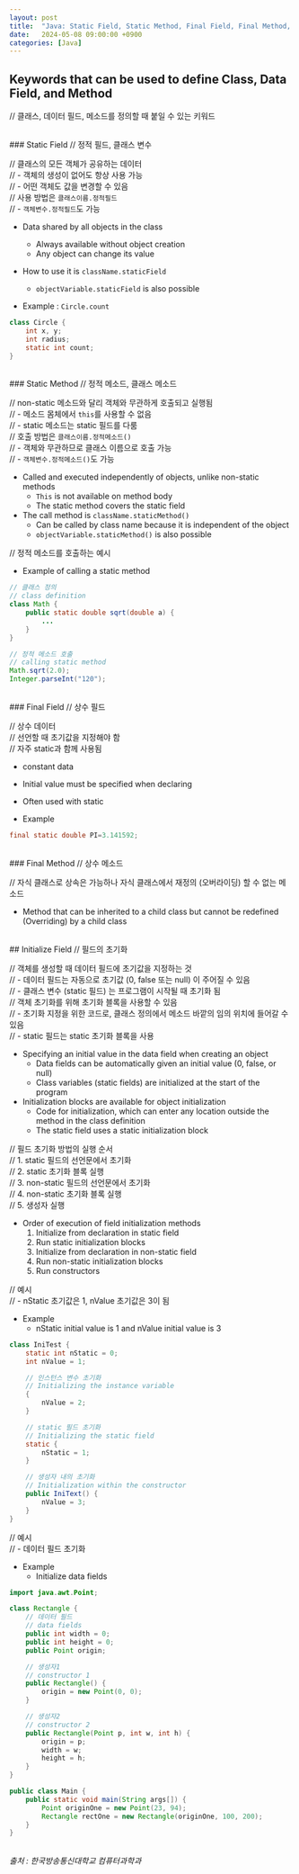 ```yaml
---
layout: post
title:  "Java: Static Field, Static Method, Final Field, Final Method, Initialize Field"
date:   2024-05-08 09:00:00 +0900
categories: [Java]
---
```


## Keywords that can be used to define Class, Data Field, and Method   
// 클래스, 데이터 필드, 메소드를 정의할 때 붙일 수 있는 키워드   
   
<br />
### Static Field   
// 정적 필드, 클래스 변수   
   
// 클래스의 모든 객체가 공유하는 데이터   
// - 객체의 생성이 없어도 항상 사용 가능   
// - 어떤 객체도 값을 변경할 수 있음   
// 사용 방법은 `클래스이름.정적필드`   
// - `객체변수.정적필드`도 가능   
- Data shared by all objects in the class   
  - Always available without object creation   
  - Any object can change its value   
- How to use it is `className.staticField`   
  - `objectVariable.staticField` is also possible   
   
- Example : `Circle.count`   
   
```java
class Circle {
    int x, y;
    int radius;
    static int count;
}
```
   
<br />
### Static Method   
// 정적 메소드, 클래스 메소드   
   
// non-static 메소드와 달리 객체와 무관하게 호출되고 실행됨   
// - 메소드 몸체에서 `this`를 사용할 수 없음   
// - static 메소드는 static 필드를 다룸   
// 호출 방법은 `클래스이름.정적메소드()`   
// - 객체와 무관하므로 클래스 이름으로 호출 가능   
// - `객체변수.정적메소드()`도 가능   
- Called and executed independently of objects, unlike non-static methods   
  - `This` is not available on method body   
  - The static method covers the static field   
- The call method is `className.staticMethod()`   
  - Can be called by class name because it is independent of the object   
  - `objectVariable.staticMethod()` is also possible   
   
// 정적 메소드를 호출하는 예시   
- Example of calling a static method   
   
```java
// 클래스 정의
// class definition
class Math {
    public static double sqrt(double a) {
        ...
    }
}

// 정적 메소드 호출
// calling static method
Math.sqrt(2.0);
Integer.parseInt("120");
```
   
<br />
### Final Field   
// 상수 필드   
   
// 상수 데이터   
// 선언할 때 초기값을 지정해야 함   
// 자주 static과 함께 사용됨   
- constant data   
- Initial value must be specified when declaring   
- Often used with static   
   
- Example   
   
```java
final static double PI=3.141592;
```
   
<br />
### Final Method   
// 상수 메소드   
   
// 자식 클래스로 상속은 가능하나 자식 클래스에서 재정의 (오버라이딩) 할 수 없는 메소드   
- Method that can be inherited to a child class but cannot be redefined (Overriding) by a child class   
   
<br />
## Initialize Field   
// 필드의 초기화   
   
// 객체를 생성할 때 데이터 필드에 초기값을 지정하는 것   
// - 데이터 필드는 자동으로 초기값 (0, false 또는 null) 이 주어질 수 있음   
// - 클래스 변수 (static 필드) 는 프로그램이 시작될 때 초기화 됨   
// 객체 초기화를 위해 초기화 블록을 사용할 수 있음   
// - 초기화 지정을 위한 코드로, 클래스 정의에서 메소드 바깥의 임의 위치에 들어갈 수 있음   
// - static 필드는 static 초기화 블록을 사용   
- Specifying an initial value in the data field when creating an object   
  - Data fields can be automatically given an initial value (0, false, or null)   
  - Class variables (static fields) are initialized at the start of the program   
- Initialization blocks are available for object initialization   
  - Code for initialization, which can enter any location outside the method in the class definition   
  - The static field uses a static initialization block   
   
// 필드 초기화 방법의 실행 순서   
// 1. static 필드의 선언문에서 초기화   
// 2. static 초기화 블록 실행   
// 3. non-static 필드의 선언문에서 초기화   
// 4. non-static 초기화 블록 실행   
// 5. 생성자 실행   
- Order of execution of field initialization methods   
    1. Initialize from declaration in static field   
    2. Run static initialization blocks   
    3. Initialize from declaration in non-static field   
    4. Run non-static initialization blocks   
    5. Run constructors   
   
// 예시   
// - nStatic 초기값은 1, nValue 초기값은 3이 됨   
- Example   
  - nStatic initial value is 1 and nValue initial value is 3   
   
```java
class IniTest {
    static int nStatic = 0;
    int nValue = 1;

    // 인스턴스 변수 초기화
    // Initializing the instance variable
    {
        nValue = 2;
    }

    // static 필드 초기화
    // Initializing the static field
    static {
        nStatic = 1;
    }

    // 생성자 내의 초기화
    // Initialization within the constructor
    public IniText() {
        nValue = 3;
    }
}
```
   
// 예시   
// - 데이터 필드 초기화   
- Example   
  - Initialize data fields   
   
```java
import java.awt.Point;

class Rectangle {
    // 데이터 필드
    // data fields
    public int width = 0;
    public int height = 0;
    public Point origin;

    // 생성자1
    // constructor 1
    public Rectangle() {
        origin = new Point(0, 0);
    }

    // 생성자2
    // constructor 2
    public Rectangle(Point p, int w, int h) {
        origin = p;
        width = w;
        height = h;
    }
}

public class Main {
    public static void main(String args[]) {
        Point originOne = new Point(23, 94);
        Rectangle rectOne = new Rectangle(originOne, 100, 200);
    }
}
```
   
<br />
<cite>출처 : 한국방송통신대학교 컴퓨터과학과</cite>
